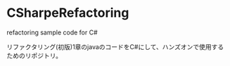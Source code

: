# CSharpeRefactoring
refactoring sample code for C#

リファクタリング(初版)1章のjavaのコードをC#にして、ハンズオンで使用するためのリポジトリ。
